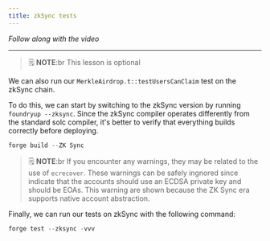 ```yaml
---
title: zkSync tests
---
```


_Follow along with the video_

---

> 🗒️ **NOTE**:br
> This lesson is optional

We can also run our `MerkleAirdrop.t::testUsersCanClaim` test on the zkSync chain.

To do this, we can start by switching to the zkSync version by running `foundryup --zksync`. Since the zkSync compiler operates differently from the standard solc compiler, it's better to verify that everything builds correctly before deploying.

```js
forge build --ZK Sync
```

> 🗒️ **NOTE**:br
> If you encounter any warnings, they may be related to the use of `ecrecover`. These warnings can be safely ingnored since indicate that the accounts should use an ECDSA private key and should be EOAs. This warning are shown because the ZK Sync era supports native account abstraction.

Finally, we can run our tests on zkSync with the following command:

```js
forge test --zksync -vvv
```

